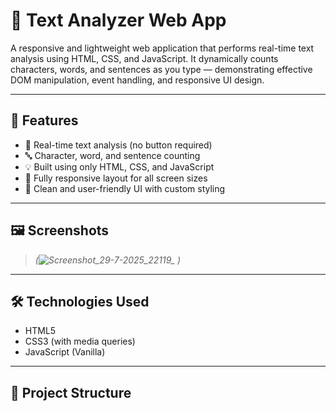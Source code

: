 
# 📝 Text Analyzer Web App

A responsive and lightweight web application that performs real-time text analysis using HTML, CSS, and JavaScript. It dynamically counts characters, words, and sentences as you type — demonstrating effective DOM manipulation, event handling, and responsive UI design.

---

## 🚀 Features

- 🔄 Real-time text analysis (no button required)
- 🔤 Character, word, and sentence counting
- 💡 Built using only HTML, CSS, and JavaScript
- 📱 Fully responsive layout for all screen sizes
- 🎨 Clean and user-friendly UI with custom styling

---

## 🖼️ Screenshots

> *(![Screenshot_29-7-2025_22119_](https://github.com/user-attachments/assets/56c064f7-80db-43eb-80bc-f3bdf72a4d0f)
)*

---

## 🛠️ Technologies Used

- HTML5
- CSS3 (with media queries)
- JavaScript (Vanilla)

---

## 📁 Project Structure

